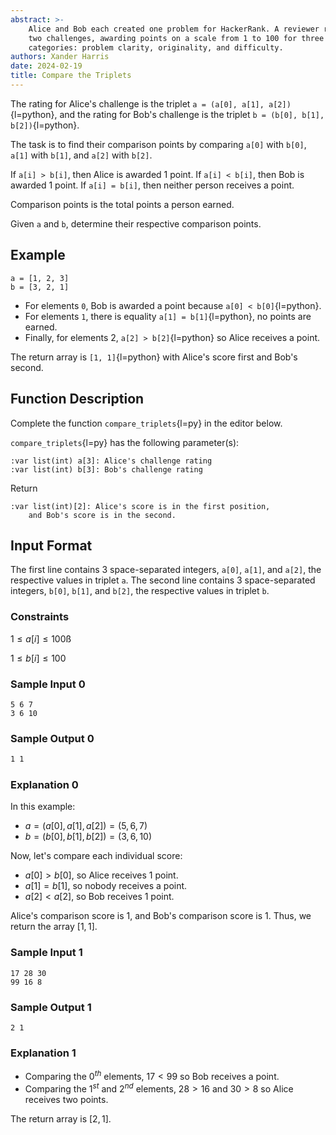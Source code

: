 ```yaml
---
abstract: >-
    Alice and Bob each created one problem for HackerRank. A reviewer rates the
    two challenges, awarding points on a scale from 1 to 100 for three
    categories: problem clarity, originality, and difficulty.
authors: Xander Harris
date: 2024-02-19
title: Compare the Triplets
---
```


The rating for Alice's challenge is the triplet
`a = (a[0], a[1], a[2])`{l=python}, and the rating for Bob's challenge is
the triplet `b = (b[0], b[1], b[2])`{l=python}.

The task is to find their comparison points by comparing `a[0]` with `b[0]`,
`a[1]` with `b[1]`, and `a[2]` with `b[2]`.

If `a[i] > b[i]`, then Alice is awarded 1 point.
If `a[i] < b[i]`, then Bob is awarded 1 point.
If `a[i] = b[i]`, then neither person receives a point.

Comparison points is the total points a person earned.

Given `a` and `b`, determine their respective comparison points.

## Example

```{code-block} python
a = [1, 2, 3]
b = [3, 2, 1]
```

- For elements `0`, Bob is awarded a point because `a[0] < b[0]`{l=python}.
- For elements `1`, there is equality `a[1] = b[1]`{l=python}, no points are earned.
- Finally, for elements 2, `a[2] > b[2]`{l=python} so Alice receives a point.

The return array is `[1, 1]`{l=python} with Alice's score first and Bob's second.

## Function Description

Complete the function `compare_triplets`{l=py} in the editor below.

`compare_triplets`{l=py} has the following parameter(s):

```{eval-rst}
:var list(int) a[3]: Alice's challenge rating
:var list(int) b[3]: Bob's challenge rating
```

Return

```{eval-rst}
:var list(int)[2]: Alice's score is in the first position,
    and Bob's score is in the second.
```

## Input Format

The first line contains 3 space-separated integers, `a[0]`, `a[1]`, and `a[2]`,
the respective values in triplet `a`.
The second line contains 3 space-separated integers, `b[0]`, `b[1]`, and `b[2]`,
the respective values in triplet `b`.

### Constraints

$1 ≤ a[i] ≤ 100$ß

$1 ≤ b[i] ≤ 100$

### Sample Input 0

```{code-block} shell
5 6 7
3 6 10
```

### Sample Output 0

```sh
1 1
```

### Explanation 0

In this example:

- $a = (a[0], a[1], a[2]) = (5, 6, 7)$
- $b = (b[0], b[1], b[2]) = (3, 6, 10)$

Now, let's compare each individual score:

- $a[0] > b[0]$, so Alice receives $1$ point.
- $a[1] = b[1]$, so nobody receives a point.
- $a[2] < a[2]$, so Bob receives $1$ point.

Alice's comparison score is $1$, and Bob's comparison score is $1$.
Thus, we return the array $[1, 1]$.

### Sample Input 1

```{code-block} shell
17 28 30
99 16 8
```

### Sample Output 1

```{code-block} shell
2 1
```

### Explanation 1

- Comparing the $0^{th}$ elements, $17 < 99$ so Bob receives a point.
- Comparing the $1^{st}$ and $2^{nd}$ elements, $28 > 16$ and $30 > 8$ so Alice
  receives two points.

The return array is $[2, 1]$.
